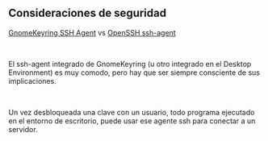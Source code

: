 ## Consideraciones de seguridad
<a target="blank" href="https://wiki.gnome.org/Projects/GnomeKeyring/Ssh">GnomeKeyring SSH Agent</a> vs <a target="v" href="https://man.openbsd.org/ssh-agent">OpenSSH ssh-agent</a>

<br>
<p>El ssh-agent integrado de GnomeKeyring (u otro integrado en el Desktop Environment) es muy comodo, pero hay que ser siempre consciente de sus implicaciones.</p> <!-- .element: class="fragment fade-left" -->

<br>
<div>
  <p>Un vez desbloqueada una clave con un usuario, todo programa ejecutado en el entorno de escritorio, puede usar ese agente ssh para conectar a un servidor.</p>
  <p></p>
</div> <!-- .element: class="fragment fade-right" -->
